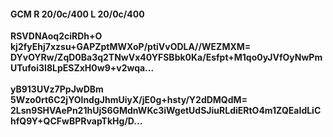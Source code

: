 #### GCM R 20/0c/400 L 20/0c/400
**RSVDNAoq2ciRDh+O**<br/>**kj2fyEhj7xzsu+GAPZptMWXoP/ptiVvODLA//WEZMXM=**<br/>**DYvOYRw/ZqD0Ba3q2TNwVx40YFSBbk0Ka/Esfpt+M1qo0yJVfOyNwPmUTufoi3I8LpESZxH0w9+v2wqa...**<br/><br/>
**yB913UVz7PpJwDBm**<br/>**5Wzo0rt6C2jYOlndgJhmUiyX/jE0g+hsty/Y2dDMQdM=**<br/>**2Lsn9SHVAePn21hUjS6GMdnWKc3iWgetUdSJiuRLdiERtO4m1ZQEaIdLiChfQ9Y+QCFwBPRvapTkHg/D...**
